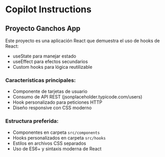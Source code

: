 # Copilot Instructions

<!-- Use this file to provide workspace-specific custom instructions to Copilot. For more details, visit https://code.visualstudio.com/docs/copilot/copilot-customization#_use-a-githubcopilotinstructionsmd-file -->

## Proyecto Ganchos App

Este proyecto es una aplicación React que demuestra el uso de hooks de React:
- useState para manejar estado
- useEffect para efectos secundarios
- Custom hooks para lógica reutilizable

### Características principales:
- Componente de tarjetas de usuario
- Consumo de API REST (jsonplaceholder.typicode.com/users)
- Hook personalizado para peticiones HTTP
- Diseño responsive con CSS moderno

### Estructura preferida:
- Componentes en carpeta `src/components`
- Hooks personalizados en carpeta `src/hooks`
- Estilos en archivos CSS separados
- Uso de ES6+ y sintaxis moderna de React
